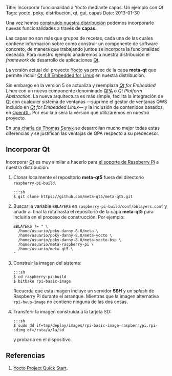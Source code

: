 Title: Incorporar funcionalidad a Yocto mediante capas. Un ejemplo con Qt
Tags: yocto, poky, distribución, qt, gui, capas
Date: 2013-01-30

Una vez hemos [construido nuestra distribución](|filename|/Linux/crear-una-distro-linux-con-yocto.md) podemos incorporarle nuevas funcionalidades a través de **capas**.

Las capas no son más que grupos de recetas, cada una de las cuales contiene
información sobre como construir un componente de software concreto, de manera
que trabajando juntos se incorpora la funcionalidad deseada. Para nuestro ejemplo
añadiremos a nuestra distribución el _framework_ de desarrollo de aplicaciones [Qt](|filename|/Overviews/proyecto-qt.md).

La versión actual del proyecto [Yocto] ya provee de la capa **meta-qt** que
permite incluir [Qt 4.8 Embedded for Linux](http://doc.qt.digia.com/main-snapshot/qt-embedded-linux.html) en nuestra distribución.

Sin embargo en la versión 5 se actualiza y reemplaza _[Qt] for Embedded Linux_ con un
nuevo componente denominado [QPA] o _Qt Platform Abstraction_. La nueva arquitectura
es más simple, facilita la integración de [Qt] con cualquier sistema de ventanas
—suprime el gestor de ventanas QWS incluido en _[Qt] for Embedded Linux_— y la
inclusión de contenidos basados en [OpenGL]. Por eso la 5 será la versión que
utilizaremos en nuestro proyecto.

En [una charla de Thomas Senyk](http://qt-project.org/videos/watch/qpa-the-qt-platform-abstraction)
se desarrollan mucho mejor todas estas diferencias y se justifican las ventajas
de QPA respecto a su predecesor.

## Incorporar Qt

Incorporar [Qt] es muy similar a hacerlo para [el soporte de Raspberry Pi](|filename|/Linux/crear-una-distro-linux-con-yocto.md) a nuestra distribución:

 1. Clonar localmente el repositorio **meta-qt5** fuera del directorio `raspberry-pi-build`.

        :::sh
        $ git clone https://github.com/meta-qt5/meta-qt5.git

 2. Buscar la variable `BBLAYERS` en `raspberry-pi-build/conf/bblayers.conf` y añadir
al final la ruta hasta el repositorio de la capa **meta-qt5** para incluirla
en el proceso de construcción. Por ejemplo:

        BBLAYERS ?= " \
          /home/usuario/poky-danny-8.0/meta \
          /home/usuario/poky-danny-8.0/meta-yocto \
          /home/usuario/poky-danny-8.0/meta-yocto-bsp \
          /home/usuario/meta-raspberry-pi \
          /home/usuario/meta-qt5 \
        "

 3. Construir la imagen del sistema:

        :::sh
        $ cd raspberry-pi-build
        $ bitbake rpi-basic-image

    Recuerda que esta imagen incluye un servidor **SSH** y un _splash_ de Raspberry Pi durante el arranque.
Mientras que la imagen alternativa `rpi-hwup-image` no contiene ninguna de las dos cosas.
    
 4. Transferir la imagen construida a la tarjeta SD:

        :::sh
        $ sudo dd if=tmp/deploy/images/rpi-basic-image-raspberrypi.rpi-sdimg of=/ruta/a/la/sd

    y probarla en el dispositivo.

## Referencias

 1. [Yocto Project Quick Start](http://www.yoctoproject.org/docs/1.0/yocto-quick-start/yocto-project-qs.html).

[QPA]: http://qt-project.org/wiki/Qt-Platform-Abstraction "Qt Platform Abstraction"
[Yocto]: |filename|/Overviews/yocto-poky-y-bitbake.md "Yocto, Poky y BitBake"
[Qt]: |filename|/Overviews/proyecto-qt.md "Proyecto Qt. Framework de desarrollo de aplicaciones"
[OpenGL]: http://es.wikipedia.org/wiki/OpenGL "OpenGL"